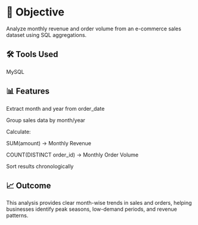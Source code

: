 # 📌 Objective
Analyze monthly revenue and order volume from an e-commerce sales dataset using SQL aggregations.

## 🛠 Tools Used
MySQL

## 📊 Features
Extract month and year from order_date

Group sales data by month/year

Calculate:

SUM(amount) → Monthly Revenue

COUNT(DISTINCT order_id) → Monthly Order Volume

Sort results chronologically

## 📈 Outcome
This analysis provides clear month-wise trends in sales and orders, helping businesses identify peak seasons, low-demand periods, and revenue patterns.

